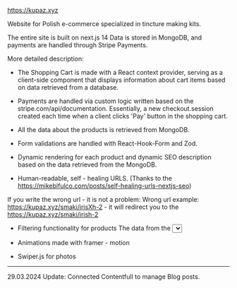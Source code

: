https://kupaz.xyz

Website for Polish e-commerce specialized in tincture making kits.

The entire site is built on next.js 14
Data is stored in MongoDB, and payments are handled through Stripe Payments.

More detailed description:

- The Shopping Cart is made with a React context provider, serving as a client-side component that displays information about cart items based on data retrieved from a database.

- Payments are handled via custom logic written based on the stripe.com/api/documentation.
Essentially, a new checkout.session created each time when a client clicks 'Pay' button in the shopping cart.

- All the data about the products is retrieved from MongoDB.

- Form validations are handled with React-Hook-Form and Zod.

- Dynamic rendering for each product and dynamic SEO description based on the data retrieved from the MongoDB. 

- Human-readable, self - healing URLS.
(Thanks to the https://mikebifulco.com/posts/self-healing-urls-nextjs-seo)

If you write the wrong url - it is not a problem:
Wrong url example: https://kupaz.xyz/smaki/irisXh-2 - it will redirect you to the https://kupaz.xyz/smaki/irish-2

- Filtering functionality for products
The data from the <select> dropdown is "reactive" to the url params

- Animations made with framer - motion

- Swiper.js for photos


----

29.03.2024 Update:
Connected Contentfull to manage Blog posts.
